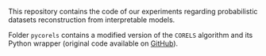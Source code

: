 This repository contains the code of our experiments regarding probabilistic datasets reconstruction from interpretable models.

Folder `pycorels` contains a modified version of the `CORELS` algorithm and its Python wrapper (original code available on [GitHub](https://github.com/corels/pycorels)).